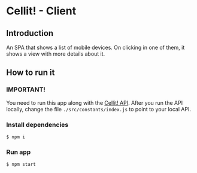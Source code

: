 # Cellit! - Client

## Introduction
An SPA that shows a list of mobile devices. On clicking in one of them, it shows a view with more details about it. 

## How to run it

### IMPORTANT!
You need to run this app along with the [Cellit! API](https://github.com/dariofedes/cellit-server). After you run the API locally, change the file `./src/constants/index.js` to point to your local API.

### Install dependencies
```
$ npm i
```

### Run app
```
$ npm start
```